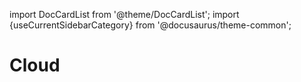 import DocCardList from '@theme/DocCardList';
import {useCurrentSidebarCategory} from '@docusaurus/theme-common';

# Cloud

<DocCardList items={useCurrentSidebarCategory().items}/>
